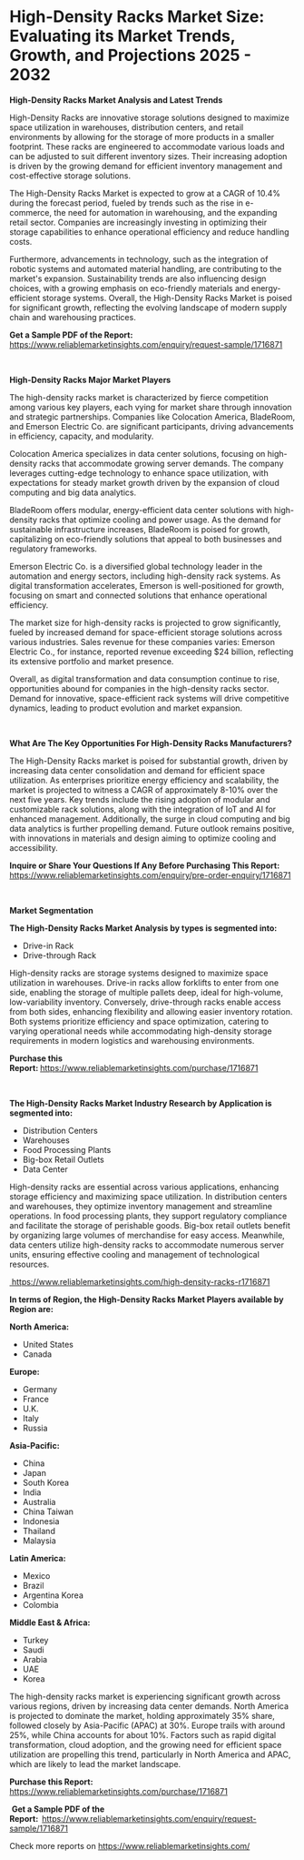 <p><h1>High-Density Racks Market Size: Evaluating its Market Trends, Growth, and Projections 2025 - 2032</h1></p><p><strong>High-Density Racks Market Analysis and Latest Trends</strong></p>
<p><p>High-Density Racks are innovative storage solutions designed to maximize space utilization in warehouses, distribution centers, and retail environments by allowing for the storage of more products in a smaller footprint. These racks are engineered to accommodate various loads and can be adjusted to suit different inventory sizes. Their increasing adoption is driven by the growing demand for efficient inventory management and cost-effective storage solutions.</p><p>The High-Density Racks Market is expected to grow at a CAGR of 10.4% during the forecast period, fueled by trends such as the rise in e-commerce, the need for automation in warehousing, and the expanding retail sector. Companies are increasingly investing in optimizing their storage capabilities to enhance operational efficiency and reduce handling costs. </p><p>Furthermore, advancements in technology, such as the integration of robotic systems and automated material handling, are contributing to the market's expansion. Sustainability trends are also influencing design choices, with a growing emphasis on eco-friendly materials and energy-efficient storage systems. Overall, the High-Density Racks Market is poised for significant growth, reflecting the evolving landscape of modern supply chain and warehousing practices.</p></p>
<p><strong>Get a Sample PDF of the Report:&nbsp;</strong> <a href="https://www.reliablemarketinsights.com/enquiry/request-sample/1716871?utm_campaign=3167&utm_medium=2&utm_source=Github&utm_content=ia&utm_term=25032025&utm_id=high-density-racks">https://www.reliablemarketinsights.com/enquiry/request-sample/1716871</a></p>
<p>&nbsp;</p>
<p><strong>High-Density Racks Major Market Players</strong></p>
<p><p>The high-density racks market is characterized by fierce competition among various key players, each vying for market share through innovation and strategic partnerships. Companies like Colocation America, BladeRoom, and Emerson Electric Co. are significant participants, driving advancements in efficiency, capacity, and modularity.</p><p>Colocation America specializes in data center solutions, focusing on high-density racks that accommodate growing server demands. The company leverages cutting-edge technology to enhance space utilization, with expectations for steady market growth driven by the expansion of cloud computing and big data analytics.</p><p>BladeRoom offers modular, energy-efficient data center solutions with high-density racks that optimize cooling and power usage. As the demand for sustainable infrastructure increases, BladeRoom is poised for growth, capitalizing on eco-friendly solutions that appeal to both businesses and regulatory frameworks.</p><p>Emerson Electric Co. is a diversified global technology leader in the automation and energy sectors, including high-density rack systems. As digital transformation accelerates, Emerson is well-positioned for growth, focusing on smart and connected solutions that enhance operational efficiency.</p><p>The market size for high-density racks is projected to grow significantly, fueled by increased demand for space-efficient storage solutions across various industries. Sales revenue for these companies varies: Emerson Electric Co., for instance, reported revenue exceeding $24 billion, reflecting its extensive portfolio and market presence. </p><p>Overall, as digital transformation and data consumption continue to rise, opportunities abound for companies in the high-density racks sector. Demand for innovative, space-efficient rack systems will drive competitive dynamics, leading to product evolution and market expansion.</p></p>
<p>&nbsp;</p>
<p><strong>What Are The Key Opportunities For High-Density Racks Manufacturers?</strong></p>
<p><p>The High-Density Racks market is poised for substantial growth, driven by increasing data center consolidation and demand for efficient space utilization. As enterprises prioritize energy efficiency and scalability, the market is projected to witness a CAGR of approximately 8-10% over the next five years. Key trends include the rising adoption of modular and customizable rack solutions, along with the integration of IoT and AI for enhanced management. Additionally, the surge in cloud computing and big data analytics is further propelling demand. Future outlook remains positive, with innovations in materials and design aiming to optimize cooling and accessibility.</p></p>
<p><strong>Inquire or Share Your Questions If Any Before Purchasing This Report:</strong> <a href="https://www.reliablemarketinsights.com/enquiry/pre-order-enquiry/1716871?utm_campaign=3167&utm_medium=2&utm_source=Github&utm_content=ia&utm_term=25032025&utm_id=high-density-racks">https://www.reliablemarketinsights.com/enquiry/pre-order-enquiry/1716871</a></p>
<p>&nbsp;</p>
<p><strong>Market Segmentation</strong></p>
<p><strong>The High-Density Racks Market Analysis by types is segmented into:</strong></p>
<p><ul><li>Drive-in Rack</li><li>Drive-through Rack</li></ul></p>
<p><p>High-density racks are storage systems designed to maximize space utilization in warehouses. Drive-in racks allow forklifts to enter from one side, enabling the storage of multiple pallets deep, ideal for high-volume, low-variability inventory. Conversely, drive-through racks enable access from both sides, enhancing flexibility and allowing easier inventory rotation. Both systems prioritize efficiency and space optimization, catering to varying operational needs while accommodating high-density storage requirements in modern logistics and warehousing environments.</p></p>
<p><strong>Purchase this Report:&nbsp;</strong><a href="https://www.reliablemarketinsights.com/purchase/1716871?utm_campaign=3167&utm_medium=2&utm_source=Github&utm_content=ia&utm_term=25032025&utm_id=high-density-racks">https://www.reliablemarketinsights.com/purchase/1716871</a></p>
<p>&nbsp;</p>
<p><strong>The High-Density Racks Market Industry Research by Application is segmented into:</strong></p>
<p><ul><li>Distribution Centers</li><li>Warehouses</li><li>Food Processing Plants</li><li>Big-box Retail Outlets</li><li>Data Center</li></ul></p>
<p><p>High-density racks are essential across various applications, enhancing storage efficiency and maximizing space utilization. In distribution centers and warehouses, they optimize inventory management and streamline operations. In food processing plants, they support regulatory compliance and facilitate the storage of perishable goods. Big-box retail outlets benefit by organizing large volumes of merchandise for easy access. Meanwhile, data centers utilize high-density racks to accommodate numerous server units, ensuring effective cooling and management of technological resources.</p></p>
<p><a href="https://www.reliablemarketinsights.com/high-density-racks-r1716871?utm_campaign=3167&utm_medium=2&utm_source=Github&utm_content=ia&utm_term=25032025&utm_id=high-density-racks">&nbsp;https://www.reliablemarketinsights.com/high-density-racks-r1716871</a></p>
<p><strong>In terms of Region, the High-Density Racks Market Players available by Region are:</strong></p>
<p>
    <p> <strong> North America: </strong>
        <ul>
            <li>United States</li>
            <li>Canada</li>
        </ul>
        </p> 
    <p> <strong> Europe: </strong>
        <ul>
            <li>Germany</li>
            <li>France</li>
            <li>U.K.</li>
            <li>Italy</li>
            <li>Russia</li>
        </ul>
        </p> 
    <p> <strong> Asia-Pacific: </strong>
        <ul>
            <li>China</li>
            <li>Japan</li>
            <li>South Korea</li>
            <li>India</li>
            <li>Australia</li>
            <li>China Taiwan</li>
            <li>Indonesia</li>
            <li>Thailand</li>
            <li>Malaysia</li>
        </ul>
        </p> 
    <p> <strong> Latin America: </strong>
        <ul>
            <li>Mexico</li>
            <li>Brazil</li>
            <li>Argentina Korea</li>
            <li>Colombia</li>
        </ul>
        </p> 
    <p> <strong> Middle East & Africa: </strong>
        <ul>
            <li>Turkey</li>
            <li>Saudi</li>
            <li>Arabia</li>
            <li>UAE</li>
            <li>Korea</li>
        </ul>
    </p>
    </p>
<p><p>The high-density racks market is experiencing significant growth across various regions, driven by increasing data center demands. North America is projected to dominate the market, holding approximately 35% share, followed closely by Asia-Pacific (APAC) at 30%. Europe trails with around 25%, while China accounts for about 10%. Factors such as rapid digital transformation, cloud adoption, and the growing need for efficient space utilization are propelling this trend, particularly in North America and APAC, which are likely to lead the market landscape.</p></p>
<p><strong>Purchase this Report: </strong><a href="https://www.reliablemarketinsights.com/purchase/1716871?utm_campaign=3167&utm_medium=2&utm_source=Github&utm_content=ia&utm_term=25032025&utm_id=high-density-racks">https://www.reliablemarketinsights.com/purchase/1716871</a></p>
<p>&nbsp;<strong>Get a Sample PDF of the Report:&nbsp;&nbsp;</strong><a href="https://www.reliablemarketinsights.com/enquiry/request-sample/1716871?utm_campaign=3167&utm_medium=2&utm_source=Github&utm_content=ia&utm_term=25032025&utm_id=high-density-racks">https://www.reliablemarketinsights.com/enquiry/request-sample/1716871</a></p>
<p><strong></strong></p>
<p>Check more reports on <a href="https://www.reliablemarketinsights.com/?utm_campaign=3167&utm_medium=2&utm_source=Github&utm_content=ia&utm_term=25032025&utm_id=high-density-racks">https://www.reliablemarketinsights.com/</a></p>